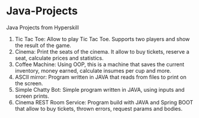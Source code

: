 # Java-Projects
Java Projects from Hyperskill

1. Tic Tac Toe: Allow to play Tic Tac Toe. Supports two players and show the result of the game.
2. Cinema: Print the seats of the cinema. It allow to buy tickets, reserve a seat, calculate prices and statistics.
3. Coffee Machine: Using OOP, this is a machine that saves the current inventory, money earned, calculate insumes per cup and more.
4. ASCII mirror: Program written in JAVA that reads from files to print on the screen.
5. Simple Chatty Bot: Simple program written in JAVA, using inputs and screen prints.
6. Cinema REST Room Service: Program build with JAVA and Spring BOOT that allow to buy tickets, thrown errors, request params and bodies.
